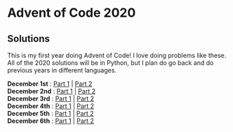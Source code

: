 # Advent of Code 2020 

## Solutions
This is my first year doing Advent of Code! I love doing problems like these. All of the 2020 solutions will be in Python,
but I plan do go back and do previous years in different languages.

<strong>December 1st</strong> : [Part 1](https://github.com/fullgrowngaming/adventofcode2020/blob/master/solutions/dec01/dec01-1.py) | [Part 2](https://github.com/fullgrowngaming/adventofcode2020/blob/master/solutions/dec01/dec01-2.py)  
<strong>December 2nd</strong> : [Part 1](https://github.com/fullgrowngaming/adventofcode2020/blob/master/solutions/dec02/dec02-1.py) | [Part 2](https://github.com/fullgrowngaming/adventofcode2020/blob/master/solutions/dec02/dec02-2.py)  
<strong>December 3rd</strong> : [Part 1](https://github.com/fullgrowngaming/adventofcode2020/blob/master/solutions/dec03/dec03-1.py) | [Part 2](https://github.com/fullgrowngaming/adventofcode2020/blob/master/solutions/dec03/dec03-2.py)  
<strong>December 4th</strong> : [Part 1](https://github.com/fullgrowngaming/adventofcode2020/blob/master/solutions/dec04/dec04-1.py) | [Part 2](https://github.com/fullgrowngaming/adventofcode2020/blob/master/solutions/dec04/dec04-2.py)  
<strong>December 5th</strong> : [Part 1](https://github.com/fullgrowngaming/adventofcode2020/blob/master/solutions/dec05/dec05-1.py) | [Part 2](https://github.com/fullgrowngaming/adventofcode2020/blob/master/solutions/dec05/dec05-2.py)  
<strong>December 6th</strong> : [Part 1](https://github.com/fullgrowngaming/adventofcode2020/blob/master/solutions/dec06/dec06-1.py) | [Part 2](https://github.com/fullgrowngaming/adventofcode2020/blob/master/solutions/dec06/dec06-2.py)  